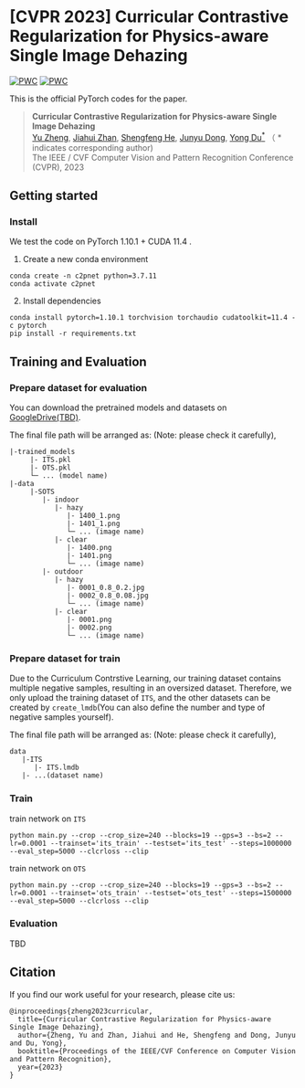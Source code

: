 # [CVPR 2023] Curricular Contrastive Regularization for Physics-aware Single Image Dehazing

[![PWC](https://img.shields.io/endpoint.svg?url=https://paperswithcode.com/badge/curricular-contrastive-regularization-for/image-dehazing-on-sots-indoor)](https://paperswithcode.com/sota/image-dehazing-on-sots-indoor?p=curricular-contrastive-regularization-for) [![PWC](https://img.shields.io/endpoint.svg?url=https://paperswithcode.com/badge/curricular-contrastive-regularization-for/image-dehazing-on-sots-outdoor)](https://paperswithcode.com/sota/image-dehazing-on-sots-outdoor?p=curricular-contrastive-regularization-for)

This is the official PyTorch codes for the paper.  
>**Curricular Contrastive Regularization for Physics-aware Single Image Dehazing**<br>  [Yu Zheng](https://github.com/YuZheng9), [Jiahui Zhan](https://github.com/zhanjiahui), [Shengfeng He](http://www.shengfenghe.com/), [Junyu Dong](https://it.ouc.edu.cn/djy_23898/main.htm), [Yong Du<sup>*</sup>](https://www.csyongdu.cn/) （ * indicates corresponding author)<br>
>The IEEE / CVF Computer Vision and Pattern Recognition Conference (CVPR), 2023

## Getting started

### Install

We test the code on PyTorch 1.10.1 + CUDA 11.4 .

1. Create a new conda environment
```
conda create -n c2pnet python=3.7.11
conda activate c2pnet
```

2. Install dependencies
```
conda install pytorch=1.10.1 torchvision torchaudio cudatoolkit=11.4 -c pytorch
pip install -r requirements.txt
```

##  Training and Evaluation

### Prepare dataset for evaluation


You can download the pretrained models and datasets on [GoogleDrive(TBD)]().

The final file path will be arranged as: (Note: please check it carefully), 

```
|-trained_models
     |- ITS.pkl
     |- OTS.pkl
     └─ ... (model name)
|-data
     |-SOTS
        |- indoor
           |- hazy
              |- 1400_1.png 
              |- 1401_1.png 
              └─ ... (image name)
           |- clear
              |- 1400.png 
              |- 1401.png
              └─ ... (image name)
        |- outdoor
           |- hazy
              |- 0001_0.8_0.2.jpg 
              |- 0002_0.8_0.08.jpg
              └─ ... (image name)
           |- clear
              |- 0001.png 
              |- 0002.png
              └─ ... (image name)
```

### Prepare dataset for train
Due to the Curriculum Contrstive Learning, our training dataset contains multiple negative samples, resulting in an oversized dataset. Therefore, we only upload the training dataset of `ITS`, and the other datasets can be created by `create_lmdb`(You can also define the number and type of negative samples yourself). 

The final file path will be arranged as: (Note: please check it carefully), 

```
data
   |-ITS
      |- ITS.lmdb
   |- ...(dataset name)
```

### Train

train network on `ITS` 

```
python main.py --crop --crop_size=240 --blocks=19 --gps=3 --bs=2 --lr=0.0001 --trainset='its_train' --testset='its_test' --steps=1000000 --eval_step=5000 --clcrloss --clip
```
train network on `OTS` 

```
python main.py --crop --crop_size=240 --blocks=19 --gps=3 --bs=2 --lr=0.0001 --trainset='ots_train' --testset='ots_test' --steps=1500000 --eval_step=5000 --clcrloss --clip
```

### Evaluation
TBD

## Citation
If you find our work useful for your research, please cite us:
```
@inproceedings{zheng2023curricular,
  title={Curricular Contrastive Regularization for Physics-aware Single Image Dehazing},
  author={Zheng, Yu and Zhan, Jiahui and He, Shengfeng and Dong, Junyu and Du, Yong},
  booktitle={Proceedings of the IEEE/CVF Conference on Computer Vision and Pattern Recognition},
  year={2023}
}
```
